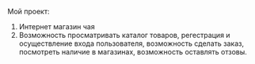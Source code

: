 Мой проект:
   1. Интернет магазин чая
   2. Возможность просматривать каталог товаров, регестрация и осуществление входа пользователя, возможность сделать заказ, посмотреть наличие в магазинах, возможность оставлять отзовы.